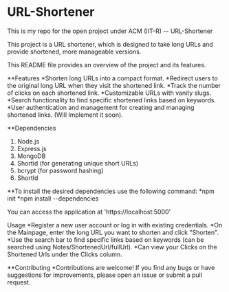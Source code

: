 # URL-Shortener
This is my repo for the open project under ACM (IIT-R) -- URL-Shortener

This project is a URL shortener, which is designed to take long URLs and provide shortened, more manageable versions. 

This README file provides an overview of the project and its features.

**Features
  *Shorten long URLs into a compact format.
  *Redirect users to the original long URL when they visit the shortened link.
  *Track the number of clicks on each shortened link.
  *Customizable URLs with vanity slugs.
  *Search functionality to find specific shortened links based on keywords.
  *User authentication and management for creating and managing shortened links. (Will Implement it soon).

**Dependencies
  1. Node.js
  2. Express.js
  3. MongoDB
  4. Shortid (for generating unique short URLs)
  5. bcrypt (for password hashing)
  6. ShortId

**To install the desired dependencies use the following command:
  *npm init 
  *npm install --dependencies 

You can access the application at 'https://localhost:5000'

Usage
  *Register a new user account or log in with existing credentials.
  *On the Mainpage, enter the long URL you want to shorten and click "Shorten".
  *Use the search bar to find specific links based on keywords (can be searched using  Notes/ShortenedUrl/fullUrl).
  *Can view your Clicks on the Shortened Urls under the Clicks column. 

**Contributing
  *Contributions are welcome! If you find any bugs or have suggestions for improvements, please open an issue or submit a pull request.






